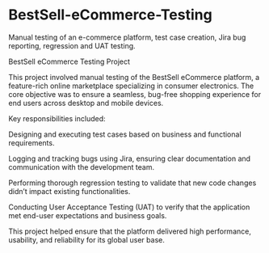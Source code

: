 # BestSell-eCommerce-Testing
Manual testing of an e-commerce platform, test case creation, Jira bug reporting, regression and UAT testing.

BestSell eCommerce Testing Project

This project involved manual testing of the BestSell eCommerce platform, a feature-rich online marketplace specializing in consumer electronics. The core objective was to ensure a seamless, bug-free shopping experience for end users across desktop and mobile devices.

Key responsibilities included:

Designing and executing test cases based on business and functional requirements.

Logging and tracking bugs using Jira, ensuring clear documentation and communication with the development team.

Performing thorough regression testing to validate that new code changes didn’t impact existing functionalities.

Conducting User Acceptance Testing (UAT) to verify that the application met end-user expectations and business goals.

This project helped ensure that the platform delivered high performance, usability, and reliability for its global user base.
